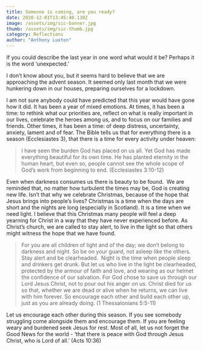 ```yaml
---
title: Someone is coming, are you ready?
date: 2020-12-01T13:45:40.130Z
image: /assets/img/sic-banner.jpg
thumb: /assets/img/sic-thumb.jpg
category: Reflections
author: "Anthony Luxton"
---
```

If you could describe the last year in one word what would it be? Perhaps it is the word ‘unexpected.’  

I don’t know about you, but it seems hard to believe that we are approaching the advent season. It seemed only last month that we were hunkering down in our houses, preparing ourselves for a lockdown. 

I am not sure anybody could have predicted that this year would have gone how it did. It has been a year of mixed emotions. At times, it has been a time: to rethink what our priorities are, reflect on what is really important in our lives, celebrate the heroes among us, and to focus on our families and friends. Other times, it has been a time: of deep distress, uncertainty, anxiety, lament and of fear. The Bible tells us that for everything there is a season (Ecclesiastes 3), that there is a time for every activity under heaven:

> I have seen the burden God has placed on us all. Yet God has made everything beautiful for its own time. He has planted eternity in the human heart, but even so, people cannot see the whole scope of God’s work from beginning to end. (Ecclesiastes 3:10-12)

Even when darkness consumes us there is beauty to be found.  We are reminded that, no matter how turbulent the times may be, God is creating new life. Isn’t that why we celebrate Christmas, because of the hope that Jesus brings into people’s lives? Christmas is a time when the days are short and the nights are long (especially in Scotland). It is a time when we need light. I believe that this Christmas many people will feel a deep yearning for Christ in a way that they have never experienced before. As Christ’s church, we are called to stay alert, to live in the light so that others might witness the hope that we have found.

> For you are all children of light and of the day; we don’t belong to darkness and night. So be on your guard, not asleep like the others. Stay alert and be clearheaded.  Night is the time when people sleep and drinkers get drunk. But let us who live in the light be clearheaded, protected by the armour of faith and love, and wearing as our helmet the confidence of our salvation. For God chose to save us through our Lord Jesus Christ, not to pour out his anger on us. Christ died for us so that, whether we are dead or alive when he returns, we can live with him forever. So encourage each other and build each other up, just as you are already doing. (1 Thessalonians 5:5-11)

Let us encourage each other during this season. If you see somebody struggling come alongside them and encourage them. If you are feeling weary and burdened seek Jesus for rest. Most of all, let us not forget the Good News for the world - ‘that there is peace with God through Jesus Christ, who is Lord of all.’ (Acts 10:36)